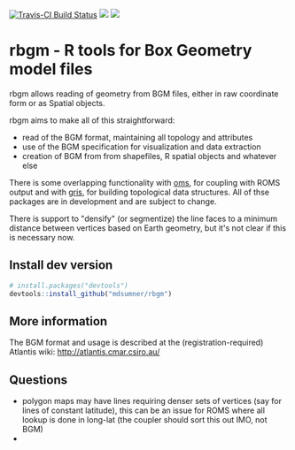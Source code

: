 [![Travis-CI Build Status](https://travis-ci.org/mdsumner/rbgm.svg?branch=master)](https://travis-ci.org/mdsumner/rbgm)
[![](http://www.r-pkg.org/badges/version/rbgm)](http://www.r-pkg.org/pkg/rbgm)
[![](http://cranlogs.r-pkg.org/badges/rbgm)](http://www.r-pkg.org/pkg/rbgm)

rbgm - R tools for Box Geometry model files
================================================

rbgm allows reading of geometry from BGM files, either in raw
coordinate form or as Spatial objects. 

rbgm aims to make all of this straightforward: 

* read of the BGM format, maintaining all topology and attributes
* use of the BGM specification for visualization and data extraction
* creation of BGM from from shapefiles, R spatial objects and whatever else

There is some overlapping functionality with [oms](https://github.com/mdsumner/oms), for coupling with ROMS output and with [gris](https://github.com/mdsumner/gris), for building
topological data structures. All of thse packages are in development and are subject to change. 

There is support to "densify" (or segmentize) the line faces to a
minimum distance between vertices based on Earth geometry, but it's not clear if this is necessary now.


## Install dev version

```R
# install.packages("devtools")
devtools::install_github("mdsumner/rbgm")
```

## More information

The BGM format and usage is described at the (registration-required) Atlantis wiki: http://atlantis.cmar.csiro.au/

## Questions

* polygon maps may have lines requiring denser sets of vertices (say for lines of constant latitude), this can be an issue for ROMS where all lookup is done in long-lat (the coupler should sort this out IMO, not BGM)
* 

